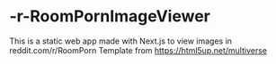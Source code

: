 # -r-RoomPornImageViewer
This is a static web app made with Next.js to view images in reddit.com/r/RoomPorn
Template from https://html5up.net/multiverse
